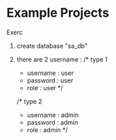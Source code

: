 # Example Projects
Exerc


1. create database "sa_db"
2. there are 2 username :
   /* type 1
     - username : user
     - password : user
     - role : user
   */
   
   /* type 2
      - username : admin
      - password : admin
      - role : admin
    */
 

